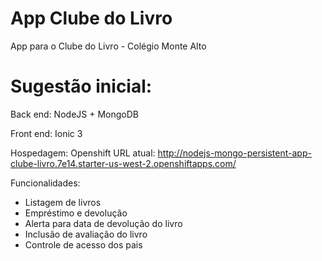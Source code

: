 # App Clube do Livro

App para o Clube do Livro - Colégio Monte Alto

# Sugestão inicial:

Back end: NodeJS + MongoDB

Front end: Ionic 3

Hospedagem: Openshift
URL atual: http://nodejs-mongo-persistent-app-clube-livro.7e14.starter-us-west-2.openshiftapps.com/

Funcionalidades:
- Listagem de livros
- Empréstimo e devolução
- Alerta para data de devolução do livro
- Inclusão de avaliação do livro
- Controle de acesso dos pais

